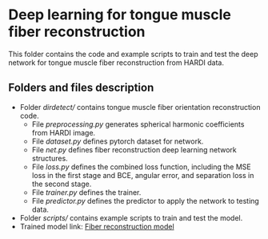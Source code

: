 # Deep learning for tongue muscle fiber reconstruction

This folder contains the code and example scripts to train and test the deep network for tongue muscle fiber reconstruction from HARDI data.

## Folders and files description
 - Folder _dirdetect/_ contains tongue muscle fiber orientation reconstruction code.
   * File _preprocessing.py_ generates spherical harmonic coefficients from HARDI image.
   * File _dataset.py_ defines pytorch dataset for network.
   * File _net.py_ defines fiber reconstruction deep learning network structures.
   * File _loss.py_ defines the combined loss function, including the MSE loss in the first stage and BCE, angular error, and separation loss in the second stage.
   * File _trainer.py_ defines the trainer.
   * File _predictor.py_ defines the predictor to apply the network to testing data.
 - Folder _scripts/_ contains example scripts to train and test the model.
 - Trained model link: [Fiber reconstruction model](https://1drv.ms/u/s!AlZc6vjzuawH-0OHKzb4T-tF1Pf-?e=IzNsfR)
